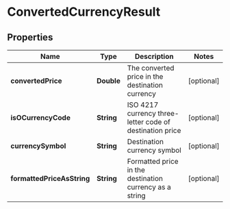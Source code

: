 
# ConvertedCurrencyResult

## Properties
Name | Type | Description | Notes
------------ | ------------- | ------------- | -------------
**convertedPrice** | **Double** | The converted price in the destination currency |  [optional]
**isOCurrencyCode** | **String** | ISO 4217 currency three-letter code of destination price |  [optional]
**currencySymbol** | **String** | Destination currency symbol |  [optional]
**formattedPriceAsString** | **String** | Formatted price in the destination currency as a string |  [optional]



